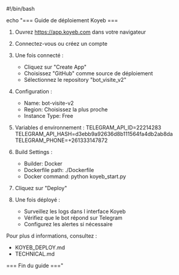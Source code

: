 #!/bin/bash

echo "=== Guide de déploiement Koyeb ===

1. Ouvrez https://app.koyeb.com dans votre navigateur

2. Connectez-vous ou créez un compte

3. Une fois connecté :
   - Cliquez sur \"Create App\"
   - Choisissez \"GitHub\" comme source de déploiement
   - Sélectionnez le repository \"bot_visite_v2\"

4. Configuration :
   - Name: bot-visite-v2
   - Region: Choisissez la plus proche
   - Instance Type: Free

5. Variables d environnement :
   TELEGRAM_API_ID=22214283
   TELEGRAM_API_HASH=d3ebb9a92636d8b111564fa4db2ab8da
   TELEGRAM_PHONE=+261333147872

6. Build Settings :
   - Builder: Docker
   - Dockerfile path: ./Dockerfile
   - Docker command: python koyeb_start.py

7. Cliquez sur \"Deploy\"

8. Une fois déployé :
   - Surveillez les logs dans l interface Koyeb
   - Vérifiez que le bot répond sur Telegram
   - Configurez les alertes si nécessaire

Pour plus d informations, consultez :
- KOYEB_DEPLOY.md
- TECHNICAL.md

=== Fin du guide ==="
